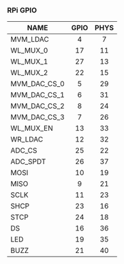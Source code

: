 
### RPi GPIO


| NAME | GPIO | PHYS| 
|------|:----:|:---:|
|MVM_LDAC|4|7|
|WL_MUX_0|17|11|
|WL_MUX_1|27|13|
|WL_MUX_2|22|15|
|MVM_DAC_CS_0|5|29|
|MVM_DAC_CS_1|6|31|
|MVM_DAC_CS_2|8|24|
|MVM_DAC_CS_3|7|26|
|WL_MUX_EN|13|33|
|WR_LDAC|12|32|
|ADC_CS|25|22|
|ADC_SPDT|26|37|
|MOSI|10|19|
|MISO|9|21|
|SCLK|11|23|
|SHCP|23|16|
|STCP|24|18|
|DS|16|36|
|LED|19|35|
|BUZZ|21|40|
